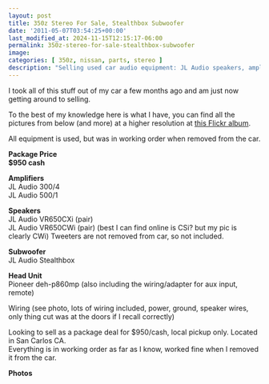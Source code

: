 ```yaml
---
layout: post
title: 350z Stereo For Sale, Stealthbox Subwoofer
date: '2011-05-07T03:54:25+00:00'
last_modified_at: 2024-11-15T12:15:17-06:00
permalink: 350z-stereo-for-sale-stealthbox-subwoofer
image:
categories: [ 350z, nissan, parts, stereo ]
description: "Selling used car audio equipment: JL Audio speakers, amplifiers, a subwoofer, and a Pioneer head unit. All in working order, $950 cash."
---
```


I took all of this stuff out of my car a few months ago and am just now getting around to selling.

To the best of my knowledge here is what I have, you can find all the pictures from below (and more) at a higher resolution at [this Flickr album](https://www.flickr.com/photos/chammond/sets/72157626520108688/with/5628927973/).

All equipment is used, but was in working order when removed from the car.

**Package Price**    
**$950 cash**

**Amplifiers**    
JL Audio 300/4    
JL Audio 500/1

**Speakers**    
JL Audio VR650CXi (pair)    
JL Audio VR650CWi (pair) (best I can find online is CSi? but my pic is clearly CWi) Tweeters are not removed from car, so not included.

**Subwoofer**    
JL Audio Stealthbox

**Head Unit**    
Pioneer deh-p860mp (also including the wiring/adapter for aux input, remote)

Wiring (see photo, lots of wiring included, power, ground, speaker wires, only thing cut was at the doors if I recall correctly)

Looking to sell as a package deal for $950/cash, local pickup only. Located in San Carlos CA.    
Everything is in working order as far as I know, worked fine when I removed it from the car.


<strong>Photos      <br /></strong><img border="0" alt="" src="https://farm6.static.flickr.com/5310/5629476064_d7f491783e.jpg" />     <br /><img border="0" alt="" src="https://farm6.static.flickr.com/5101/5629477564_3011a9a1bb.jpg" />     <br /><img border="0" alt="" src="https://farm6.static.flickr.com/5185/5629481608_0831b3432b.jpg" />     <br /><img border="0" alt="" src="https://farm6.static.flickr.com/5022/5629491412_49f098e033.jpg" />     <br /><img border="0" alt="" src="https://farm6.static.flickr.com/5266/5629499594_4476951bbd.jpg" />     <br /><img border="0" alt="" src="https://farm6.static.flickr.com/5222/5628920001_ff51902a1f.jpg" />     <br /><img border="0" alt="" src="https://farm6.static.flickr.com/5147/5629503768_7fe2ae0cb6.jpg" />     <br /><img border="0" alt="" src="https://farm6.static.flickr.com/5304/5628924297_9f09a1ec95.jpg" />     <br /><img border="0" alt="" src="https://farm6.static.flickr.com/5149/5629506200_779834a0a4.jpg" />     <br /><img border="0" alt="" src="https://farm6.static.flickr.com/5309/5628927973_b20f29dac8.jpg" />     <br /><img border="0" alt="" src="https://farm6.static.flickr.com/5027/5628932103_115563482f.jpg" /></p>







